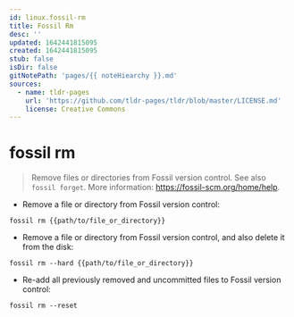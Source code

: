 ```yaml
---
id: linux.fossil-rm
title: Fossil Rm
desc: ''
updated: 1642441815095
created: 1642441815095
stub: false
isDir: false
gitNotePath: 'pages/{{ noteHiearchy }}.md'
sources:
  - name: tldr-pages
    url: 'https://github.com/tldr-pages/tldr/blob/master/LICENSE.md'
    license: Creative Commons
---
```

# fossil rm

> Remove files or directories from Fossil version control.
> See also `fossil forget`.
> More information: <https://fossil-scm.org/home/help>.

- Remove a file or directory from Fossil version control:

`fossil rm {{path/to/file_or_directory}}`

- Remove a file or directory from Fossil version control, and also delete it from the disk:

`fossil rm --hard {{path/to/file_or_directory}}`

- Re-add all previously removed and uncommitted files to Fossil version control:

`fossil rm --reset`

